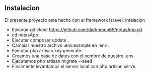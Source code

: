 
## Instalacion

El presente proyecto esta hecho con el framework laravel.
Intalacion

- Ejecutar git clone https://github.com/darkmoon65/notasApp.git.
- cd notasApp .
- Ejecutar composer update .
- Cambiar nuestro archivo .env.example en .env .
- Ejecutar php artisan key:generate .
- Creamos una base de datos con el nombre de nuestro .env.
- Ejecutamos php artisan migrate --seed
- Finalmente levantamos el server local con php artisan serve.



